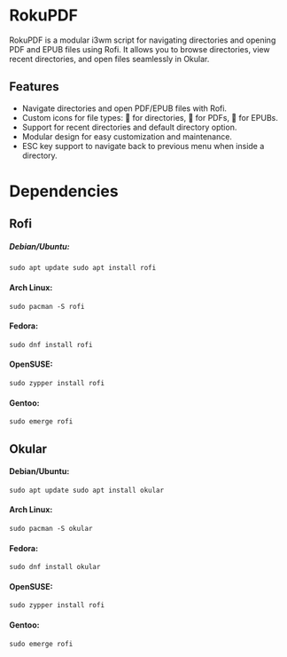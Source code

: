 # RokuPDF

RokuPDF is a modular i3wm script for navigating directories and opening PDF and EPUB files using Rofi. It allows you to browse directories, view recent directories, and open files seamlessly in Okular.

## Features
- Navigate directories and open PDF/EPUB files with Rofi.
- Custom icons for file types: 📂 for directories, 📄 for PDFs, 📖 for EPUBs.
- Support for recent directories and default directory option.
- Modular design for easy customization and maintenance.
- ESC key support to navigate back to previous menu when inside a directory.

# Dependencies

## Rofi

##### Debian/Ubuntu:
``sudo apt update
sudo apt install rofi``
#### Arch Linux: 
``sudo pacman -S rofi``
#### Fedora: 
``
sudo dnf install rofi
``
#### OpenSUSE: 
``
sudo zypper install rofi
``
#### Gentoo: 
``
sudo emerge rofi
``

## Okular

#### Debian/Ubuntu: 
``sudo apt update
sudo apt install okular``
#### Arch Linux: 
``sudo pacman -S okular``
#### Fedora:
``sudo dnf install okular``
#### OpenSUSE:
``sudo zypper install rofi``
#### Gentoo:
``sudo emerge rofi``
